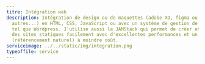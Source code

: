 ```yaml
---
titre: Intégration web
description: Intégration de design ou de maquettes (adobe XD, figma ou
  autres...) en HTML, CSS, JavaScript ou avec un système de gestion de contenu
  tel que Wordpress. J'utilise aussi la JAMStack qui permet de créer et héberger
  des sites statiques facilement avec d'excellentes performances et un bon SEO
  (référencement naturel) à moindre coût.
serviceimage: ../../static/img/integration.png
typeoffile: service
---
```

